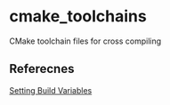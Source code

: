 # cmake_toolchains

CMake toolchain files for cross compiling

## Referecnes

[Setting Build Variables](https://cmake.org/cmake/help/latest/guide/user-interaction/index.html#setting-build-variables)
